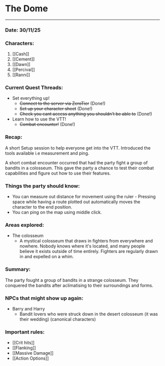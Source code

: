# The Dome
---
### Date: 30/11/25

### Characters:

1. [[Cash]]
2. [[Cement]]
3. [[Dawn]]
4. [[Percival]]
5. [[Ranni]]

### Current Quest Threads:

- Set everything up!
	- ~~Connect to the server via ZeroTier~~ (Done!)
	- ~~Set up your character sheet~~ (Done!)
	- ~~Check you cant access anything you shouldn't be able to~~ (Done!)
- Learn how to use the VTT!
	- ~~Combat encounter!~~ (Done!)

### Recap:

A short Setup session to help everyone get into the VTT. Introduced the tools available i.e measurement and ping. 

A short combat encounter occurred that had the party fight a group of bandits in a colosseum. This gave the party a chance to test their combat capabilities and figure out how to use their features.

### Things the party should know:

- You can measure out distance for movement using the ruler - Pressing space while having a route plotted out automatically moves the character to the end position.
- You can ping on the map using middle click. 

### Areas explored:

- The colosseum
	- A mystical colosseum that draws in fighters from everywhere and nowhere. Nobody knows where it's located, and many people believe it exists outside of time entirely. Fighters are regularly drawn in and expelled on a whim. 

### Summary:

The party fought a group of bandits in a strange colosseum. They conquered the bandits after aclimatising to their surroundings and forms. 

### NPCs that might show up again:

- Barry and Harry
	- Bandit lovers who were struck down in the desert colosseum (it was their wedding) (canonical characters)

### Important rules:

- [[Crit hits]]
- [[Flanking]]
- [[Massive Damage]]
- [[Action Options]]